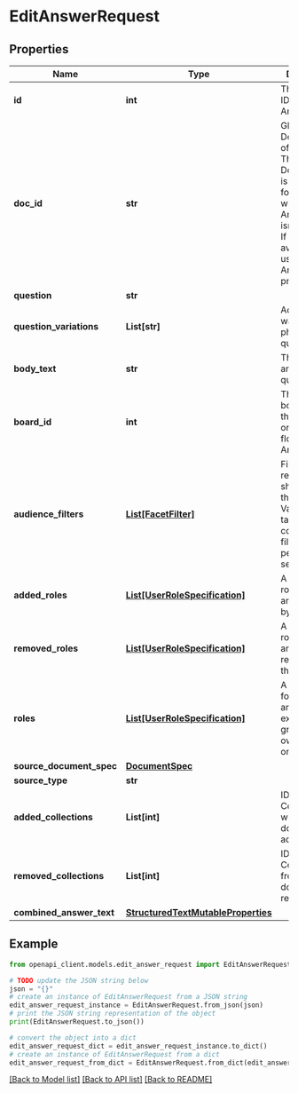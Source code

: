 # EditAnswerRequest


## Properties

Name | Type | Description | Notes
------------ | ------------- | ------------- | -------------
**id** | **int** | The opaque ID of the Answer. | 
**doc_id** | **str** | Glean Document ID of the Answer. The Glean Document ID is supported for cases where the Answer ID isn&#39;t available. If both are available, using the Answer ID is preferred. | [optional] 
**question** | **str** |  | [optional] 
**question_variations** | **List[str]** | Additional ways of phrasing this question. | [optional] 
**body_text** | **str** | The plain text answer to the question. | [optional] 
**board_id** | **int** | The parent board ID of this Answer, or 0 if it&#39;s a floating Answer. | [optional] 
**audience_filters** | [**List[FacetFilter]**](FacetFilter.md) | Filters which restrict who should see the answer. Values are taken from the corresponding filters in people search. | [optional] 
**added_roles** | [**List[UserRoleSpecification]**](UserRoleSpecification.md) | A list of user roles for the answer added by the owner. | [optional] 
**removed_roles** | [**List[UserRoleSpecification]**](UserRoleSpecification.md) | A list of user roles for the answer removed by the owner. | [optional] 
**roles** | [**List[UserRoleSpecification]**](UserRoleSpecification.md) | A list of roles for this answer explicitly granted by an owner, editor, or admin. | [optional] 
**source_document_spec** | [**DocumentSpec**](DocumentSpec.md) |  | [optional] 
**source_type** | **str** |  | [optional] 
**added_collections** | **List[int]** | IDs of Collections to which a document is added. | [optional] 
**removed_collections** | **List[int]** | IDs of Collections from which a document is removed. | [optional] 
**combined_answer_text** | [**StructuredTextMutableProperties**](StructuredTextMutableProperties.md) |  | [optional] 

## Example

```python
from openapi_client.models.edit_answer_request import EditAnswerRequest

# TODO update the JSON string below
json = "{}"
# create an instance of EditAnswerRequest from a JSON string
edit_answer_request_instance = EditAnswerRequest.from_json(json)
# print the JSON string representation of the object
print(EditAnswerRequest.to_json())

# convert the object into a dict
edit_answer_request_dict = edit_answer_request_instance.to_dict()
# create an instance of EditAnswerRequest from a dict
edit_answer_request_from_dict = EditAnswerRequest.from_dict(edit_answer_request_dict)
```
[[Back to Model list]](../README.md#documentation-for-models) [[Back to API list]](../README.md#documentation-for-api-endpoints) [[Back to README]](../README.md)


